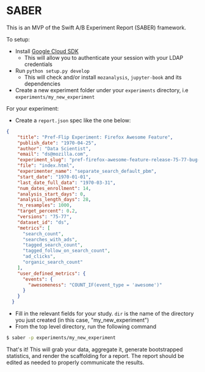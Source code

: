 # SABER

This is an MVP of the Swift A/B Experiment Report (SABER) framework.

To setup:

* Install [Google Cloud SDK](https://cloud.google.com/sdk/install)
	* This will allow you to authenticate your session with your LDAP credentials
* Run `python setup.py develop`
	* This will check and/or install `mozanalysis`, `jupyter-book` and its dependencies
* Create a new experiment folder under your `experiments` directory, i.e `experiments/my_new_experiment`

For your experiment:

* Create a `report.json` spec like the one below:
```json
{
    "title": "Pref-Flip Experiment: Firefox Awesome Feature",
    "publish_date": "1970-04-25",
    "author": "Data Scientist",
    "email": "ds@mozilla.com",
    "experiment_slug": "pref-firefox-awesome-feature-release-75-77-bug-1603606",
    "file": "index.html",
    "experimenter_name": "separate_search_default_pbm",
    "start_date": "1970-01-01",
    "last_date_full_data": "1970-03-31",
    "num_dates_enrollment": 14,
    "analysis_start_days": 0,
    "analysis_length_days": 28,
    "n_resamples": 1000,
    "target_percent": 0.2,
    "versions": "75-77",
    "dataset_id": "ds",
    "metrics": [
      "search_count",
      "searches_with_ads",
      "tagged_search_count",
      "tagged_follow_on_search_count",
      "ad_clicks",
      "organic_search_count"
    ],
    "user_defined_metrics": {
      "events": {
        "awesomeness": "COUNT_IF(event_type = 'awesome')"
      }
    }
  }
```


* Fill in the relevant fields for your study. `dir` is the name of the directory you just created (in this case, "my_new_experiment")
* From the top level directory, run the following command

```bash
$ saber -p experiments/my_new_experiment
```

That's it! This will grab your data, aggregate it, generate bootstrapped statistics, and render the scaffolding for a report. The report should be edited as needed to properly communicate the results.

